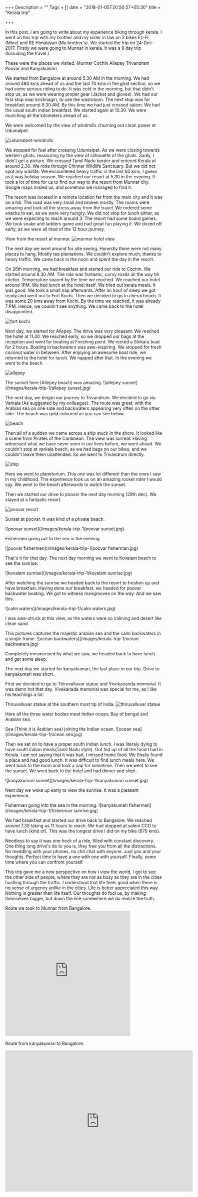 +++
Description = ""
Tags = []
date = "2018-01-05T20:50:57+05:30"
title = "Kerala trip"

+++

In this post, I am going to write about my experience biking through kerala. I went on this trip with 
my brother and my sister in law on 2 bikes Fz-FI (Mine) and RE Himalayan (My brother's).
We started the trip on 24-Dec-2017. Firstly we were going to Munnar in kerala. It was a 9 day trip (Including the travel.)

These were the places we visited.
Munnar
Cochin
Allepey
Trivandram
Poovar and
Kanyakumari

We started from Bangalore at around 5.30 AM in the morning. We had around 480 kms ahead of us and the last 70 kms in the ghat section, so we had some serious riding to do.
It was cold in the morning, but that didn't stop us, as we were wearing proper gear (Jacket and gloves). We had our first 
stop near krishnagiri, to use the washroom. The next stop was for breakfast around 9.30 AM. By this time we had just crossed 
salem. We had the usual south indian breakfast. We started again at 10.30. We were munching all the kilometers ahead of us.

We were welcomed by the view of windmills churning out clean power at Udumalpet.

![udumalpet-windmills](/images/kerala-trip-1/windmills.jpg)

We stopped for fuel after crossing Udumalpet. As we were closing towards western ghats, reassuring by the view of
silhouette of the ghats. Sadly, I didn't get a picture. We crossed Tamil Nadu border and entered Kerala at around 2.30.
We rode through Chinnar Wildlife Sanctuary. But we did not spot any wildlife. We encountered heavy traffic in the last 60 kms, I 
guess as it was holiday season. We reached our resort at 5.30 in the evening. It took a lot of time for us to find our
way to the resort from Munnar city. Google maps misled us, and somehow we managed to find it.

The resort was located in a remote location far from the main city and it was on a hill. The road was very small and broken
mostly. The rooms were amazing and took all the stress away from the travel. We ordered some snacks to eat,
as we were very hungry. We did not stop for lunch either, as we were expecting to reach around 3. The resort had some board 
games. We took snake and ladders game and had great fun playing it. We dozed off early, as we were all tired of the 12 hour
journey.

View from the resort at munnar.
![munnar hotel view](/images/kerala-trip-1/munnar_hotel_view.jpg)

The next day we went around for site seeing. Honestly there were not many places to hang. Mostly tea plantations.
We couldn't explore much, thanks to heavy traffic. We came back in the noon and spent the day in the resort.

On 26th morning, we had breakfast and started our ride to Cochin. We started around 8.30 AM. The ride was fantastic,
curvy roads all the way till cochin. Temperature soared by the time we reached. We reached our hotel around 1PM. 
We had lunch at the hotel itself. We tried out kerala meals. It was good. We took a small nap afterwards. After an hour of sleep we got ready
and went out to Fort Kochi. Then we decided to go to cherai beach. It was some 20 kms away from Kochi. By the time we reached, it was already
7 PM. Hence, we couldn't see anything. We came back to the hotel disappointed. 

![fort kochi](/images/kerala-trip-1/cochin.jpg)

Next day, we started for Allepey. The drive was very pleasant. We reached the hotel at 11.30. We reached early, so we
dropped our bags at the reception and went for boating at Finishing point. We rented a Shikara boat for 2 hours. Boating
in backwaters was awe-inspiring. We stopped for fresh coconut water in between. After enjoying an awesome boat ride, we
returned to the hotel for lunch. We napped after that. In the evening we went to the beach.

![allepey](/images/kerala-trip-1/allepey.jpg)

The sunset here (Allepey beach) was amazing.
![allepey sunset](/images/kerala-trip-1/allepey sunset.jpg)

The next day, we began our journey to Trivandrum. We decided to go via Varkala (As suggested by my colleague). The route was 
great, with the Arabian sea on one side and backwaters appearing very often on the other side. The beach was gold coloured as
you can see below.

![beach](/images/kerala-trip-1/beach.jpg)

Then all of a sudden we came across a ship stuck in the shore. It looked like a scene from Pirates of the Caribbean.
The view was surreal. Having witnessed what we have never seen in our lives before, we went ahead. We couldn't stop at varkala
beach, as we had bags on our bikes, and we couldn't leave them unattended. So we went to Trivandrum directly.

![ship](/images/kerala-trip-1/ship.jpg)

Here we went to planetorium. This one was lot different than the ones I saw in my childhood. The experience took us on an amazing rocket rider I would say. We went to the beach afterwards to watch the sunset.

Then we started our drive to poovar the next day morning (29th dec). We stayed at a fantastic resort.

![poovar resort](/images/kerala-trip-1/poovar_resort.jpg)

Sunset at poovar. It was kind of a private beach.

![poovar sunset](/images/kerala-trip-1/poovar sunset.jpg)

Fishermen going out to the sea in the evening

![poovar fishermen](/images/kerala-trip-1/poovar fisherman.jpg)

That's it for that day. The next day morning we went to Kovalam beach to see the sunrise.

![kovalam sunrise](/images/kerala-trip-1/kovalam sunrise.jpg)

After watching the sunrise we headed back to the resort to freshen up and have breakfast. Having done our breakfast, we headed
for poovar backwater boating. We got to witness mangrooves on the way. And we saw this.

![calm waters](/images/kerala-trip-1/calm waters.jpg)

I was awe-struck at this view, as the waters were so calming and desert like clean sand.

This pictures captures the majestic arabian sea and the calm backwaters in a single frame.
![ocean backwaters](/images/kerala-trip-1/ocean backwaters.jpg)

Completely mesmerised by what we saw, we headed back to have lunch and get some sleep.

The next day we started for kanyakumari, the last place in our trip. Drive to kanyakumari was short.

First we decided to go to Thiruvalluvar statue and Vivekananda memorial. It was damn hot that day. Vivekanada memorial
was special for me, as I like his teachings a lot.

Thiruvalluvar statue at the southern most tip of India.
![thiruvalluvar statue](/images/kerala-trip-1/thiruvalluvar.jpg)

Here all the three water bodies meet Indian ocean, Bay of bengal and Arabian sea.

Sea (Think it is Arabian sea) joining the Indian ocean.
![ocean sea](/images/kerala-trip-1/ocean sea.jpg)

Then we set on to have a proper south Indian lunch. I was literaly dying
to have south indian meals(Tamil Nadu style). Got fed up of all the food I had in Kerala. I am not saying that it was bad, I missed
home food. We finally found a place and had good lunch. It was difficult to find lunch meals here. We went back to the room
and took a nap for sometime. Then we went to see the sunset. We went back to the hotel and had dinner
and slept.

![kanyakumari sunset](/images/kerala-trip-1/kanyakumari sunset.jpg)

Next day we woke up early to view the sunrise. It was a pleasant experience.

Fisherman going into the sea in the morning.
![kanyakumari fisherman](/images/kerala-trip-1/fisherman sunrise.jpg)

We had breakfast and started our drive back to Bangalore. We reached around 7.30 taking us 11 hours to reach. We had stopped
at salem CCD to have lunch (kind of). This was the longest drive I did on my bike (670 kms).

Needless to say it was one heck of a ride, filled with constant discovery. One thing long drive's do to you is,
they free you from all the distractions. No meddling with your phones, no chit chat with anyone. Just you and your thoughts.
Perfect time to have a one with one with yourself. Finally, some time where you can confront yourself. 

This trip gave me a new perspective on how I view the world, I got to see the other side of people, where they are not as busy as they are in the 
cities hustling through the traffic. I understood that life feels good when there is no sense of urgency unlike in the cities.
Life is better appreciated this way. Nothing is greater than life itself. Our thoughts do fool us, by making themselves bigger, but down the line
somewhere we do realize the truth.

Route we took to Munnar from Bangalore. <iframe src="https://www.google.com/maps/embed?pb=!1m28!1m12!1m3!1d2300241.7087726593!2d76.57761883151687!3d11.259034747194782!2m3!1f0!2f0!3f0!3m2!1i1024!2i768!4f13.1!4m13!3e0!4m5!1s0x3bae1670c9b44e6d%3A0xf8dfc3e8517e4fe0!2sBangalore%2C+Karnataka!3m2!1d12.9715987!2d77.5945627!4m5!1s0x3b0799794d099a6d%3A0x63250e5553c7e0c!2sMunnar%2C+Kerala+685612!3m2!1d10.088933299999999!2d77.05952479999999!5e0!3m2!1sen!2sin!4v1515168204305" width="400" height="400" frameborder="0" style="border:0" allowfullscreen></iframe>

Route from kanyakumari to Bangalore.
<iframe src="https://www.google.com/maps/embed?pb=!1m28!1m12!1m3!1d4017202.075512208!2d75.73544424251901!3d10.496811347617978!2m3!1f0!2f0!3f0!3m2!1i1024!2i768!4f13.1!4m13!3e0!4m5!1s0x3b04ed3d2a087861%3A0x1e790e896aeffaa0!2sKanyakumari%2C+Tamil+Nadu!3m2!1d8.0883064!2d77.5384507!4m5!1s0x3bae14fc4200bfe1%3A0x987ebf87e35428b5!2sBTM+2nd+Stage%2C+Bengaluru%2C+Karnataka!3m2!1d12.9082396!2d77.6074088!5e0!3m2!1sen!2sin!4v1525254416363" width="600" height="450" frameborder="0" style="border:0" allowfullscreen></iframe>